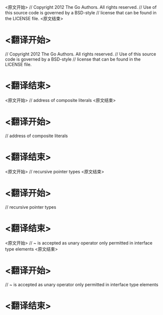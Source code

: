 
<原文开始>
// Copyright 2012 The Go Authors. All rights reserved.
// Use of this source code is governed by a BSD-style
// license that can be found in the LICENSE file.
<原文结束>

# <翻译开始>
// Copyright 2012 The Go Authors. All rights reserved.
// Use of this source code is governed by a BSD-style
// license that can be found in the LICENSE file.
# <翻译结束>


<原文开始>
// address of composite literals
<原文结束>

# <翻译开始>
// address of composite literals
# <翻译结束>


<原文开始>
// recursive pointer types
<原文结束>

# <翻译开始>
// recursive pointer types
# <翻译结束>


<原文开始>
// ~ is accepted as unary operator only permitted in interface type elements
<原文结束>

# <翻译开始>
// ~ is accepted as unary operator only permitted in interface type elements
# <翻译结束>

